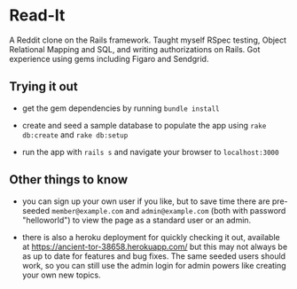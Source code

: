 # Read-It

A Reddit clone on the Rails framework. Taught myself RSpec testing, Object Relational Mapping and SQL, and writing authorizations on Rails. Got experience using gems including Figaro and Sendgrid.

## Trying it out

- get the gem dependencies by running `bundle install`

- create and seed a sample database to populate the app using `rake db:create` and `rake db:setup`

- run the app with `rails s` and navigate your browser to `localhost:3000`

## Other things to know

- you can sign up your own user if you like, but to save time there are pre-seeded `member@example.com` and `admin@example.com` (both with password "helloworld") to view the page as a standard user or an admin.

- there is also a heroku deployment for quickly checking it out, available at <https://ancient-tor-38658.herokuapp.com/> but this may not always be as up to date for features and bug fixes. The same seeded users should work, so you can still use the admin login for admin powers like creating your own new topics.

